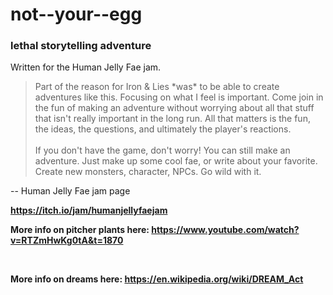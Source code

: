 # not--your--egg
### lethal storytelling adventure
<p>Written for the Human Jelly Fae jam.</p>
<blockquote>Part of the reason for Iron & Lies *was* to be able to create adventures like this. Focusing on what I feel is important. Come join in the fun of making an adventure without worrying about all that stuff that isn't really important in the long run. All that matters is the fun, the ideas, the questions, and ultimately the player's reactions. <br><br>If you don't have the game, don't worry! You can still make an adventure. Just make up some cool fae, or write about your favorite. Create new monsters, character, NPCs. Go wild with it. </blockquote>
<p class="text-right">-- Human Jelly Fae jam page</p>
<p><strong></strong></p>
<p><strong></strong></p>
<p><strong></strong></p>
<p><strong></strong></p>
<p><strong></strong></p>
<p><strong></strong></p>
<p><strong></strong></p>
<p><strong></strong></p><strong>
<p><a href="https://itch.io/jam/humanjellyfaejam">https://itch.io/jam/humanjellyfaejam</a></p>
<p>More info on pitcher plants here: <a href="https://www.youtube.com/watch?v=RTZmHwKg0tA&t=1870">https://www.youtube.com/watch?v=RTZmHwKg0tA&t=1870</a></p>
</strong><p><strong></strong><br></p><p><strong>More info on dreams here: <a href="https://en.wikipedia.org/wiki/DREAM_Act">https://en.wikipedia.org/wiki/DREAM_Act</a></strong><br></p>
<p><strong></strong><br></p>
<p><strong></strong><br></p>
<p><strong></strong><br></p>
<p><strong></strong><br></p>
<p><strong></strong><br></p>
<p><strong></strong><br></p>
<p></p>

